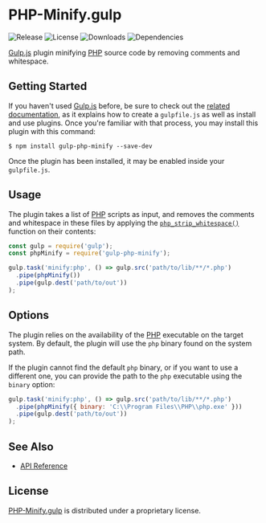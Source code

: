 # PHP-Minify.gulp
![Release](http://img.shields.io/npm/v/gulp-php-minify.svg) ![License](http://img.shields.io/npm/l/gulp-php-minify.svg) ![Downloads](http://img.shields.io/npm/dm/gulp-php-minify.svg) ![Dependencies](http://img.shields.io/david/aquafadas-com/smartling.gulp.svg)

[Gulp.js](http://gulpjs.com) plugin minifying [PHP](http://php.net) source code by removing comments and whitespace.

## Getting Started
If you haven't used [Gulp.js](http://gulpjs.com) before, be sure to check out the [related documentation](https://github.com/gulpjs/gulp/blob/master/docs/README.md), as it explains how to create a `gulpfile.js` as well as install and use plugins.
Once you're familiar with that process, you may install this plugin with this command:

```shell
$ npm install gulp-php-minify --save-dev
```

Once the plugin has been installed, it may be enabled inside your `gulpfile.js`.

## Usage
The plugin takes a list of [PHP](http://php.net) scripts as input, and removes the comments and whitespace in these files by applying the [`php_strip_whitespace()`](http://php.net/manual/en/function.php-strip-whitespace.php) function on their contents:

```javascript
const gulp = require('gulp');
const phpMinify = require('gulp-php-minify');

gulp.task('minify:php', () => gulp.src('path/to/lib/**/*.php')
  .pipe(phpMinify())
  .pipe(gulp.dest('path/to/out'))
);
```

## Options
The plugin relies on the availability of the [PHP](http://php.net) executable on the target system. By default, the plugin will use the `php` binary found on the system path.

If the plugin cannot find the default `php` binary, or if you want to use a different one, you can provide the path to the `php` executable using the `binary` option:

```javascript
gulp.task('minify:php', () => gulp.src('path/to/lib/**/*.php')
  .pipe(phpMinify({ binary: 'C:\\Program Files\\PHP\\php.exe' }))
  .pipe(gulp.dest('path/to/out'))
);
```

## See Also
- [API Reference](http://aquafadas-com.github.io/php-minify.gulp/api)

## License
[PHP-Minify.gulp](https://github.com/aquafadas-com/php-minify.gulp) is distributed under a proprietary license.
